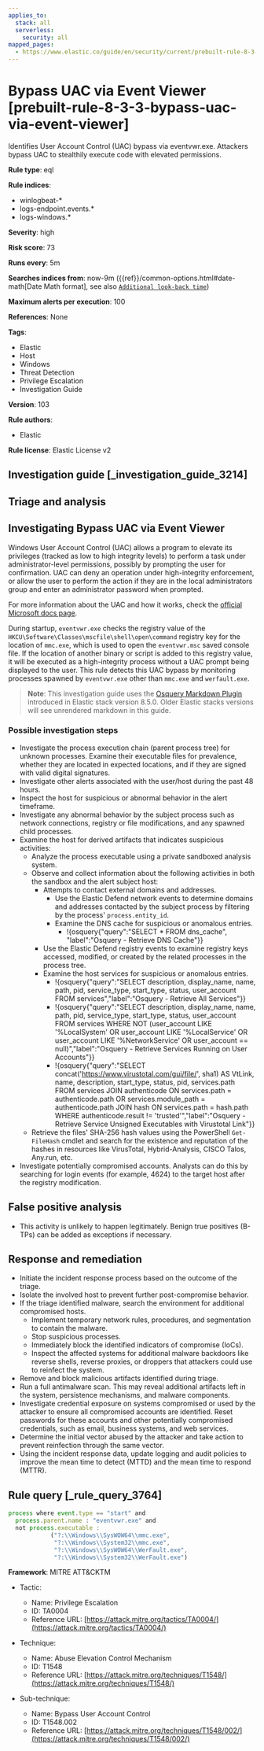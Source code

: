 ```yaml
---
applies_to:
  stack: all
  serverless:
    security: all
mapped_pages:
  - https://www.elastic.co/guide/en/security/current/prebuilt-rule-8-3-3-bypass-uac-via-event-viewer.html
---
```


# Bypass UAC via Event Viewer [prebuilt-rule-8-3-3-bypass-uac-via-event-viewer]

Identifies User Account Control (UAC) bypass via eventvwr.exe. Attackers bypass UAC to stealthily execute code with elevated permissions.

**Rule type**: eql

**Rule indices**:

* winlogbeat-*
* logs-endpoint.events.*
* logs-windows.*

**Severity**: high

**Risk score**: 73

**Runs every**: 5m

**Searches indices from**: now-9m ({{ref}}/common-options.html#date-math[Date Math format], see also [`Additional look-back time`](docs-content://solutions/security/detect-and-alert/create-detection-rule.md#rule-schedule))

**Maximum alerts per execution**: 100

**References**: None

**Tags**:

* Elastic
* Host
* Windows
* Threat Detection
* Privilege Escalation
* Investigation Guide

**Version**: 103

**Rule authors**:

* Elastic

**Rule license**: Elastic License v2

## Investigation guide [_investigation_guide_3214]

## Triage and analysis

## Investigating Bypass UAC via Event Viewer

Windows User Account Control (UAC) allows a program to elevate its privileges (tracked as low to high integrity levels) to perform a task under administrator-level permissions, possibly by prompting the user for confirmation. UAC can deny an operation under high-integrity enforcement, or allow the user to perform the action if they are in the local administrators group and enter an administrator password when prompted.

For more information about the UAC and how it works, check the [official Microsoft docs page](https://docs.microsoft.com/en-us/windows/security/identity-protection/user-account-control/how-user-account-control-works).

During startup, `eventvwr.exe` checks the registry value of the `HKCU\Software\Classes\mscfile\shell\open\command` registry key for the location of `mmc.exe`, which is used to open the `eventvwr.msc` saved console file. If the location of another binary or script is added to this registry value, it will be executed as a high-integrity process without a UAC prompt being displayed to the user. This rule detects this UAC bypass by monitoring processes spawned by `eventvwr.exe` other than `mmc.exe` and `werfault.exe`.

> **Note**:
> This investigation guide uses the [Osquery Markdown Plugin](docs-content://solutions/security/investigate/run-osquery-from-investigation-guides.md) introduced in Elastic stack version 8.5.0. Older Elastic stacks versions will see unrendered markdown in this guide.

### Possible investigation steps

- Investigate the process execution chain (parent process tree) for unknown processes. Examine their executable files for prevalence, whether they are located in expected locations, and if they are signed with valid digital signatures.
- Investigate other alerts associated with the user/host during the past 48 hours.
- Inspect the host for suspicious or abnormal behavior in the alert timeframe.
- Investigate any abnormal behavior by the subject process such as network connections, registry or file modifications, and any spawned child processes.
- Examine the host for derived artifacts that indicates suspicious activities:
  - Analyze the process executable using a private sandboxed analysis system.
  - Observe and collect information about the following activities in both the sandbox and the alert subject host:
    - Attempts to contact external domains and addresses.
      - Use the Elastic Defend network events to determine domains and addresses contacted by the subject process by filtering by the process' `process.entity_id`.
      - Examine the DNS cache for suspicious or anomalous entries.
        - !{osquery{"query":"SELECT * FROM dns_cache", "label":"Osquery - Retrieve DNS Cache"}}
    - Use the Elastic Defend registry events to examine registry keys accessed, modified, or created by the related processes in the process tree.
    - Examine the host services for suspicious or anomalous entries.
      - !{osquery{"query":"SELECT description, display_name, name, path, pid, service_type, start_type, status, user_account FROM services","label":"Osquery - Retrieve All Services"}}
      - !{osquery{"query":"SELECT description, display_name, name, path, pid, service_type, start_type, status, user_account FROM services WHERE NOT (user_account LIKE '%LocalSystem' OR user_account LIKE '%LocalService' OR user_account LIKE '%NetworkService' OR user_account == null)","label":"Osquery - Retrieve Services Running on User Accounts"}}
      - !{osquery{"query":"SELECT concat('https://www.virustotal.com/gui/file/', sha1) AS VtLink, name, description, start_type, status, pid, services.path FROM services JOIN authenticode ON services.path = authenticode.path OR services.module_path = authenticode.path JOIN hash ON services.path = hash.path WHERE authenticode.result != 'trusted'","label":"Osquery - Retrieve Service Unsigned Executables with Virustotal Link"}}
  - Retrieve the files' SHA-256 hash values using the PowerShell `Get-FileHash` cmdlet and search for the existence and reputation of the hashes in resources like VirusTotal, Hybrid-Analysis, CISCO Talos, Any.run, etc.
- Investigate potentially compromised accounts. Analysts can do this by searching for login events (for example, 4624) to the target host after the registry modification.


## False positive analysis

- This activity is unlikely to happen legitimately. Benign true positives (B-TPs) can be added as exceptions if necessary.

## Response and remediation

- Initiate the incident response process based on the outcome of the triage.
- Isolate the involved host to prevent further post-compromise behavior.
- If the triage identified malware, search the environment for additional compromised hosts.
  - Implement temporary network rules, procedures, and segmentation to contain the malware.
  - Stop suspicious processes.
  - Immediately block the identified indicators of compromise (IoCs).
  - Inspect the affected systems for additional malware backdoors like reverse shells, reverse proxies, or droppers that attackers could use to reinfect the system.
- Remove and block malicious artifacts identified during triage.
- Run a full antimalware scan. This may reveal additional artifacts left in the system, persistence mechanisms, and malware components.
- Investigate credential exposure on systems compromised or used by the attacker to ensure all compromised accounts are identified. Reset passwords for these accounts and other potentially compromised credentials, such as email, business systems, and web services.
- Determine the initial vector abused by the attacker and take action to prevent reinfection through the same vector.
- Using the incident response data, update logging and audit policies to improve the mean time to detect (MTTD) and the mean time to respond (MTTR).

## Rule query [_rule_query_3764]

```js
process where event.type == "start" and
  process.parent.name : "eventvwr.exe" and
  not process.executable :
            ("?:\\Windows\\SysWOW64\\mmc.exe",
             "?:\\Windows\\System32\\mmc.exe",
             "?:\\Windows\\SysWOW64\\WerFault.exe",
             "?:\\Windows\\System32\\WerFault.exe")
```

**Framework**: MITRE ATT&CKTM

* Tactic:

    * Name: Privilege Escalation
    * ID: TA0004
    * Reference URL: [https://attack.mitre.org/tactics/TA0004/](https://attack.mitre.org/tactics/TA0004/)

* Technique:

    * Name: Abuse Elevation Control Mechanism
    * ID: T1548
    * Reference URL: [https://attack.mitre.org/techniques/T1548/](https://attack.mitre.org/techniques/T1548/)

* Sub-technique:

    * Name: Bypass User Account Control
    * ID: T1548.002
    * Reference URL: [https://attack.mitre.org/techniques/T1548/002/](https://attack.mitre.org/techniques/T1548/002/)



